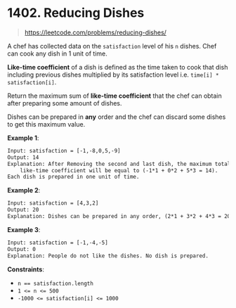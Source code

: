 # 1402. Reducing Dishes

> <https://leetcode.com/problems/reducing-dishes/>

A chef has collected data on the `satisfaction` level of his `n` dishes. Chef
can cook any dish in 1 unit of time.

**Like-time coefficient** of a dish is defined as the time taken to cook that
dish including previous dishes multiplied by its satisfaction level i.e.
`time[i] * satisfaction[i]`.

Return the maximum sum of **like-time coefficient** that the chef can obtain
after preparing some amount of dishes.

Dishes can be prepared in **any** order and the chef can discard some dishes to
get this maximum value.

**Example 1**:

```txt
Input: satisfaction = [-1,-8,0,5,-9]
Output: 14
Explanation: After Removing the second and last dish, the maximum total
    like-time coefficient will be equal to (-1*1 + 0*2 + 5*3 = 14).
Each dish is prepared in one unit of time.
```

**Example 2**:

```txt
Input: satisfaction = [4,3,2]
Output: 20
Explanation: Dishes can be prepared in any order, (2*1 + 3*2 + 4*3 = 20)
```

**Example 3**:

```txt
Input: satisfaction = [-1,-4,-5]
Output: 0
Explanation: People do not like the dishes. No dish is prepared.
```

**Constraints**:

- `n == satisfaction.length`
- `1 <= n <= 500`
- `-1000 <= satisfaction[i] <= 1000`
